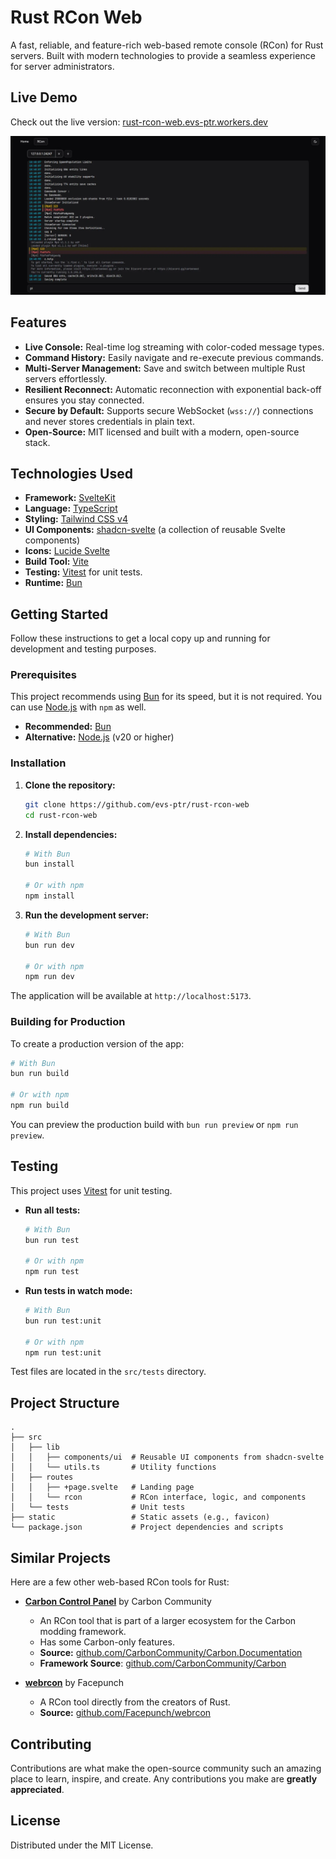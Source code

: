 # Rust RCon Web

A fast, reliable, and feature-rich web-based remote console (RCon) for Rust servers. Built with modern technologies to provide a seamless experience for server administrators.

## Live Demo

Check out the live version: [rust-rcon-web.evs-ptr.workers.dev](https://rust-rcon-web.evs-ptr.workers.dev)

![Rust RCon Web Screenshot](static/rcon-preview-1.webp)

## Features

- **Live Console:** Real-time log streaming with color-coded message types.
- **Command History:** Easily navigate and re-execute previous commands.
- **Multi-Server Management:** Save and switch between multiple Rust servers effortlessly.
- **Resilient Reconnect:** Automatic reconnection with exponential back-off ensures you stay connected.
- **Secure by Default:** Supports secure WebSocket (`wss://`) connections and never stores credentials in plain text.
- **Open-Source:** MIT licensed and built with a modern, open-source stack.

## Technologies Used

- **Framework:** [SvelteKit](https://kit.svelte.dev/)
- **Language:** [TypeScript](https://www.typescriptlang.org/)
- **Styling:** [Tailwind CSS v4](https://tailwindcss.com/)
- **UI Components:** [shadcn-svelte](https://www.shadcn-svelte.com/) (a collection of reusable Svelte components)
- **Icons:** [Lucide Svelte](https://lucide.dev/guide/packages/lucide-svelte)
- **Build Tool:** [Vite](https://vitejs.dev/)
- **Testing:** [Vitest](https://vitest.dev/) for unit tests.
- **Runtime:** [Bun](https://bun.sh/)

## Getting Started

Follow these instructions to get a local copy up and running for development and testing purposes.

### Prerequisites

This project recommends using [Bun](https://bun.sh/) for its speed, but it is not required. You can use [Node.js](https://nodejs.org/) with `npm` as well.

- **Recommended:** [Bun](https://bun.sh/)
- **Alternative:** [Node.js](https://nodejs.org/) (v20 or higher)

### Installation

1. **Clone the repository:**

   ```sh
   git clone https://github.com/evs-ptr/rust-rcon-web
   cd rust-rcon-web
   ```

2. **Install dependencies:**

   ```sh
   # With Bun
   bun install

   # Or with npm
   npm install
   ```

3. **Run the development server:**

   ```sh
   # With Bun
   bun run dev

   # Or with npm
   npm run dev
   ```

The application will be available at `http://localhost:5173`.

### Building for Production

To create a production version of the app:

```sh
# With Bun
bun run build

# Or with npm
npm run build
```

You can preview the production build with `bun run preview` or `npm run preview`.

## Testing

This project uses [Vitest](https://vitest.dev/) for unit testing.

- **Run all tests:**

  ```sh
  # With Bun
  bun run test

  # Or with npm
  npm run test
  ```

- **Run tests in watch mode:**

  ```sh
  # With Bun
  bun run test:unit

  # Or with npm
  npm run test:unit
  ```

Test files are located in the `src/tests` directory.

## Project Structure

```
.
├── src
│   ├── lib
│   │   ├── components/ui  # Reusable UI components from shadcn-svelte
│   │   └── utils.ts       # Utility functions
│   ├── routes
│   │   ├── +page.svelte   # Landing page
│   │   └── rcon           # RCon interface, logic, and components
│   └── tests              # Unit tests
├── static                 # Static assets (e.g., favicon)
└── package.json           # Project dependencies and scripts
```

## Similar Projects

Here are a few other web-based RCon tools for Rust:

- **[Carbon Control Panel](https://carbonmod.gg/tools/control-panel/)** by Carbon Community
  - An RCon tool that is part of a larger ecosystem for the Carbon modding framework.
  - Has some Carbon-only features.
  - **Source:** [github.com/CarbonCommunity/Carbon.Documentation](https://github.com/CarbonCommunity/Carbon.Documentation)
  - **Framework Source**: [github.com/CarbonCommunity/Carbon](https://github.com/CarbonCommunity/Carbon)

- **[webrcon](https://facepunch.github.io/webrcon/#/home)** by Facepunch
  - A RCon tool directly from the creators of Rust.
  - **Source:** [github.com/Facepunch/webrcon](https://github.com/Facepunch/webrcon)

## Contributing

Contributions are what make the open-source community such an amazing place to learn, inspire, and create. Any contributions you make are **greatly appreciated**.

## License

Distributed under the MIT License.
